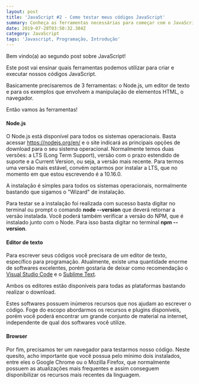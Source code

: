 ```yaml
---
layout: post
title: 'JavaScript #2 - Como testar meus códigos JavaScript'
summary: Conheça as ferramentas necessárias para começar com o JavaScript.
date: 2019-07-28T03:50:32.304Z
category: JavaScript
tags: 'Javascript, Programação, Introdução'
---
```

Bem vindo(a) ao segundo post sobre JavaScript!

Este post vai ensinar quais ferramentas podemos utilizar para criar e executar nossos códigos JavaScript.

Basicamente precisaremos de 3 ferramentas: o Node.js, um editor de texto e para os exemplos que envolvem a manipulação de elementos HTML, o navegador.

Então vamos às ferramentas!

#### Node.js

O Node.js está disponível para todos os sistemas operacionais. Basta acessar <https://nodejs.org/en/> e o site indicará as principais opções de download para o seu sistema operacional. Normalmente temos duas versões: a LTS (Long Term Support), versão com o prazo estendido de suporte e a Current Version, ou seja, a versão mais recente. Para termos uma versão mais estável, convém optarmos por instalar a LTS, que no momento em que estou escrevendo é a 10.16.0.

A instalação é simples para todos os sistemas operacionais, normalmente bastando que sigamos o "Wizard" de instalação.

Para testar se a instalação foi realizada com sucesso basta digitar no terminal ou prompt o comando **node --version** que deverá retornar a versão instalada. Você poderá também verificar a versão do NPM, que é instalado junto com o Node. Para isso basta digitar no terminal **npm --version**.

#### Editor de texto

Para escrever seus códigos você precisara de um editor de texto, específico para programação. Atualmente, existe uma quantidade enorme de softwares excelentes, porém gostaria de deixar como recomendação o [Visual Studio Code](https://code.visualstudio.com/) e o [Sublime Text](https://www.sublimetext.com/).

Ambos os editores estão disponíveis para todas as plataformas bastando realizar o download.

Estes softwares possuem inúmeros recursos que nos ajudam ao escrever o código. Foge do escopo abordarmos os recursos e plugins disponíveis, porém você poderá encontrar um grande conjunto de material na internet, independente de qual dos softwares você utilize.

#### Browser

Por fim, precisamos ter um navegador para testarmos nosso código. Neste quesito, acho importante que você possua pelo mínimo dois instalados, entre eles o Google Chrome ou o Mozilla Firefox, que normalmente possuem as atualizações mais frequentes e assim conseguem disponibilizar os recursos mais recentes da linguagem.
